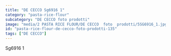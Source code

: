 ```yaml
---
title: "DE CECCO Sg6916 1"
category: "pasta-rice-flour"
subcategory: "DE CECCO foto prodotti"
image: "media/2 PASTA RICE FLOUR/DE CECCO  foto  prodotti/5SG6916_1.jpg"
id: "pasta-rice-flour-de-cecco-foto-prodotti-135"
tags: ["DE CECCO"]
---
```


Sg6916 1
